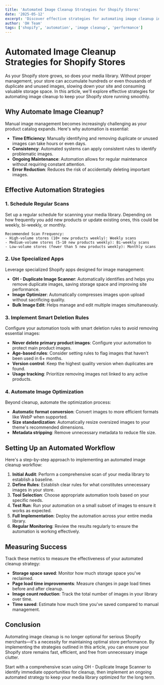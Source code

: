 ```yaml
---
title: 'Automated Image Cleanup Strategies for Shopify Stores'
date: '2025-05-12'
excerpt: 'Discover effective strategies for automating image cleanup in your Shopify store to maintain optimal performance and storage efficiency.'
author: 'OH Team'
tags: ['shopify', 'automation', 'image cleanup', 'performance']
---
```


# Automated Image Cleanup Strategies for Shopify Stores

As your Shopify store grows, so does your media library. Without proper management, your store can accumulate hundreds or even thousands of duplicate and unused images, slowing down your site and consuming valuable storage space. In this article, we'll explore effective strategies for automating image cleanup to keep your Shopify store running smoothly.

## Why Automate Image Cleanup?

Manual image management becomes increasingly challenging as your product catalog expands. Here's why automation is essential:

- **Time Efficiency**: Manually identifying and removing duplicate or unused images can take hours or even days.
- **Consistency**: Automated systems can apply consistent rules to identify problematic images.
- **Ongoing Maintenance**: Automation allows for regular maintenance without requiring constant attention.
- **Error Reduction**: Reduces the risk of accidentally deleting important images.

## Effective Automation Strategies

### 1. Schedule Regular Scans

Set up a regular schedule for scanning your media library. Depending on how frequently you add new products or update existing ones, this could be weekly, bi-weekly, or monthly.

```
Recommended Scan Frequency:
- High-volume stores (10+ new products weekly): Weekly scans
- Medium-volume stores (5-10 new products weekly): Bi-weekly scans
- Low-volume stores (fewer than 5 new products weekly): Monthly scans
```

### 2. Use Specialized Apps

Leverage specialized Shopify apps designed for image management:

- **OH - Duplicate Image Scanner**: Automatically identifies and helps you remove duplicate images, saving storage space and improving site performance.
- **Image Optimizer**: Automatically compresses images upon upload without sacrificing quality.
- **Bulk Image Edit**: Helps manage and edit multiple images simultaneously.

### 3. Implement Smart Deletion Rules

Configure your automation tools with smart deletion rules to avoid removing essential images:

- **Never delete primary product images**: Configure your automation to protect main product images.
- **Age-based rules**: Consider setting rules to flag images that haven't been used in 6+ months.
- **Version control**: Keep the highest quality version when duplicates are found.
- **Usage tracking**: Prioritize removing images not linked to any active products.

### 4. Automate Image Optimization

Beyond cleanup, automate the optimization process:

- **Automatic format conversion**: Convert images to more efficient formats like WebP when supported.
- **Size standardization**: Automatically resize oversized images to your theme's recommended dimensions.
- **Metadata stripping**: Remove unnecessary metadata to reduce file size.

## Setting Up an Automated Workflow

Here's a step-by-step approach to implementing an automated image cleanup workflow:

1. **Initial Audit**: Perform a comprehensive scan of your media library to establish a baseline.
2. **Define Rules**: Establish clear rules for what constitutes unnecessary images in your store.
3. **Tool Selection**: Choose appropriate automation tools based on your specific needs.
4. **Test Run**: Run your automation on a small subset of images to ensure it works as expected.
5. **Full Implementation**: Deploy the automation across your entire media library.
6. **Regular Monitoring**: Review the results regularly to ensure the automation is working effectively.

## Measuring Success

Track these metrics to measure the effectiveness of your automated cleanup strategy:

- **Storage space saved**: Monitor how much storage space you've reclaimed.
- **Page load time improvements**: Measure changes in page load times before and after cleanup.
- **Image count reduction**: Track the total number of images in your library over time.
- **Time saved**: Estimate how much time you've saved compared to manual management.

## Conclusion

Automating image cleanup is no longer optional for serious Shopify merchants—it's a necessity for maintaining optimal store performance. By implementing the strategies outlined in this article, you can ensure your Shopify store remains fast, efficient, and free from unnecessary image clutter.

Start with a comprehensive scan using OH - Duplicate Image Scanner to identify immediate opportunities for cleanup, then implement an ongoing automated strategy to keep your media library optimized for the long term.
